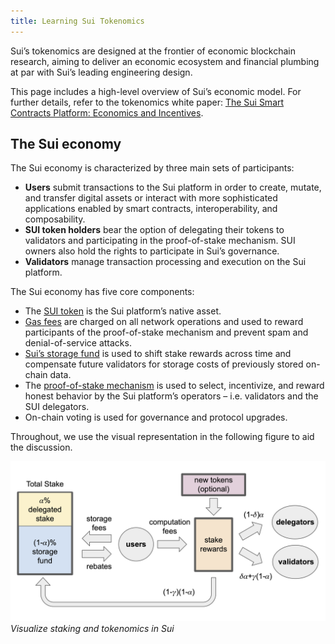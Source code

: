 ```yaml
---
title: Learning Sui Tokenomics
---
```


Sui’s tokenomics are designed at the frontier of economic blockchain research, aiming to deliver an economic ecosystem and financial plumbing at par with Sui’s leading engineering design. 

This page includes a high-level overview of Sui’s economic model. For further details, refer to the tokenomics white paper: [The Sui Smart Contracts Platform: Economics and Incentives](https://github.com/MystenLabs/sui/blob/main/doc/paper/tokenomics.pdf).


## The Sui economy

The Sui economy is characterized by three main sets of participants:

* **Users** submit transactions to the Sui platform in order to create, mutate, and transfer digital assets or interact with more sophisticated applications enabled by smart contracts, interoperability, and composability.
* **SUI token holders** bear the option of delegating their tokens to validators and participating in the proof-of-stake mechanism. SUI owners also hold the rights to participate in Sui’s governance.
* **Validators** manage transaction processing and execution on the Sui platform.

The Sui economy has five core components:

* The [SUI token](../tokenomics/sui-token.md) is the Sui platform’s native asset. 
* [Gas fees](../tokenomics/gas-pricing.md) are charged on all network operations and used to reward participants of the proof-of-stake mechanism and prevent spam and denial-of-service attacks.
* [Sui’s storage fund](../tokenomics/gas-pricing.md) is used to shift stake rewards across time and compensate future validators for storage costs of previously stored on-chain data.
* The [proof-of-stake mechanism](../tokenomics/proof-of-stake.md) is used to select, incentivize, and reward honest behavior by the Sui platform’s operators – i.e. validators and the SUI delegators.
* On-chain voting is used for governance and protocol upgrades.

Throughout, we use the visual representation in the following figure to aid the discussion. 

![Sui tokenomics flow](../../../static/sui-tokenomics-flow.png "See staking and tokenomics in Sui")
*Visualize staking and tokenomics in Sui*
